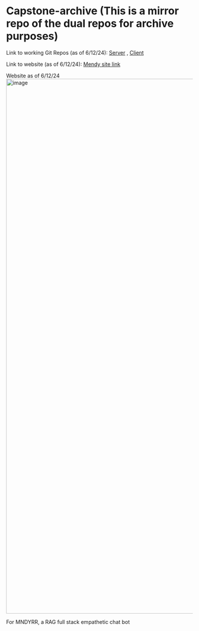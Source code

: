 # Capstone-archive (This is a mirror repo of the dual repos for archive purposes)

Link to working Git Repos (as of 6/12/24): [Server](https://github.com/JaylenLuc/MNDYRR-bot) , [Client](https://github.com/JaylenLuc/mndyrr_frontend)

Link to website (as of 6/12/24): [Mendy site link](https://mendy.vercel.app/)


Website as of 6/12/24
<img width="1440" alt="image" src="https://github.com/JaylenLuc/Capstone-archive/assets/91278747/501d99af-39ef-48aa-896d-44c44245fffb">


For MNDYRR, a RAG full stack empathetic chat bot
